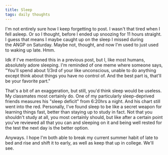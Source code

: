 ```yaml
---
title: Sleep
tags: daily thoughts
---
```


I'm not entirely sure how I keep forgetting to post. I wasn't that tired when I fell asleep. Or so I thought, before I ended up snoozing for 11 hours straight. I guess that means I maybe caught up on the sleep I missed during the ANGP on Saturday. Maybe not, thought, and now I'm used to just used to waking up late. Hmm.

Idk if I've mentioned this in a previous post, but I, like most humans, absolutely adore sleeping. I'm reminded of one meme where someone says, "You'll spend about 1/3rd of your like unconscious, unable to do anything except think about things you have no control of. And the best part is, that'll be your favorite part."

That's a bit of an exaggeration, but still, you'd think sleep would be useless. My classmates most certainly do. One of my particularly sleep-deprived friends measures his "sleep deficit" from 6:20hrs a night. And his chart still went into the red. Personally, I've found sleep to be like a secret weapon for learning things fast, better than staying up to study in fact. Not that you shouldn't study at all, you most certainly should, but like after a certain point you've reviewed all that you can and sleeping on it and being well rested for the test the next day is the better option.

Anyways. I hope I'm both able to break my current summer habit of late to bed and rise and shift it to early, as well as keep that up in college. We'll see.

